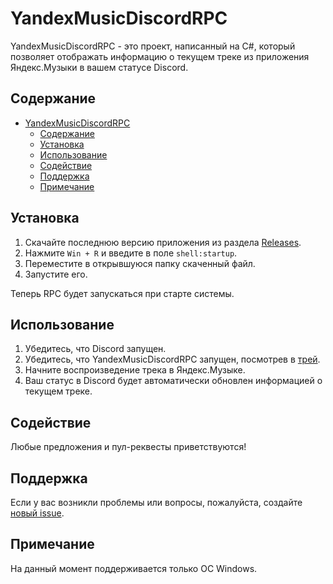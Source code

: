 # YandexMusicDiscordRPC

YandexMusicDiscordRPC - это проект, написанный на C#, который позволяет отображать информацию о текущем треке из приложения Яндекс.Музыки в вашем статусе Discord.

## Содержание
- [YandexMusicDiscordRPC](#yandexmusicdiscordrpc)
  - [Содержание](#содержание)
  - [Установка](#установка)
  - [Использование](#использование)
  - [Содействие](#содействие)
  - [Поддержка](#поддержка)
  - [Примечание](#примечание)

## Установка

1. Скачайте последнюю версию приложения из раздела [Releases](https://github.com/Sanceilaks/YandexMusicDiscordRPC/releases).
2. Нажмите `Win + R` и введите в поле `shell:startup`.
3. Переместите в открывшуюся папку скаченный файл.
4. Запустите его.

Теперь RPC будет запускаться при старте системы.

## Использование

1. Убедитесь, что Discord запущен.
2. Убедитесь, что YandexMusicDiscordRPC запущен, посмотрев в [трей](https://www.google.com/search?q=%D1%82%D1%80%D0%B5%D0%B9+windows&tbm=isch).
3. Начните воспроизведение трека в Яндекс.Музыке.
4. Ваш статус в Discord будет автоматически обновлен информацией о текущем треке.

## Содействие

Любые предложения и пул-реквесты приветствуются!

## Поддержка

Если у вас возникли проблемы или вопросы, пожалуйста, создайте [новый issue](https://github.com/Sanceilaks/YandexMusicDiscordRPC/issues).

## Примечание

На данный момент поддерживается только ОС Windows.